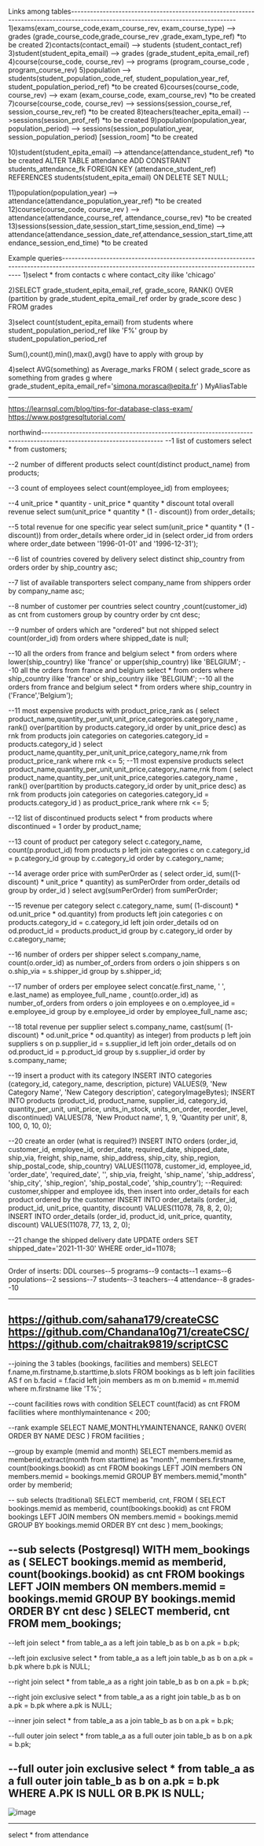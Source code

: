Links among tables----------------------------------------------------------------------------------------------------------------------------------
1)exams(exam_course_code,exam_course_rev, exam_course_type) --> grades (grade_course_code,grade_course_rev ,grade_exam_type_ref) *to be created
2)contacts(contact_email) --> students (student_contact_ref)
3)student(student_epita_email) --> grades (grade_student_epita_email_ref)
4)course(course_code, course_rev) --> programs (program_course_code , program_course_rev)
5)population --> students(student_population_code_ref, student_population_year_ref, student_population_period_ref) *to be created
6)courses(course_code, course_rev) --> exam (exam_course_code, exam_course_rev) *to be created
7)course(course_code, course_rev) --> sessions(session_course_ref, session_course_rev_ref) *to be created
8)teachers(teacher_epita_email) -->sessions(session_prof_ref) *to be created
9)population(population_year, population_period) --> sessions(session_population_year, session_population_period) [session_room] *to be created

10)student(student_epita_email) --> attendance(attendance_student_ref) *to be created
ALTER TABLE attendance ADD CONSTRAINT students_attendance_fk FOREIGN KEY (attendance_student_ref) REFERENCES students(student_epita_email) ON DELETE SET NULL;

11)population(population_year) --> attendance(attendance_population_year_ref) *to be created
12)course(course_code, course_rev ) --> attendance(attendance_course_ref, attendance_course_rev) *to be created
13)sessions(session_date,session_start_time,session_end_time) --> attendance(attendance_session_date_ref,attendance_session_start_time,attendance_session_end_time) *to be created



Example queries-----------------------------------------------------------------------------------------------------------------------------------------------
1)select * from contacts c where contact_city ilike 'chicago'

2)SELECT grade_student_epita_email_ref, grade_score,
RANK() OVER (partition by grade_student_epita_email_ref order by grade_score desc ) FROM grades


3)select count(student_epita_email) from students
where student_population_period_ref like 'F%'
group by student_population_period_ref

Sum(),count(),min(),max(),avg() have to apply with group by



4)select AVG(something) as Average_marks FROM
(
select grade_score as something from grades g where grade_student_epita_email_ref='simona.morasca@epita.fr'
) MyAliasTable




----------------------------------------------------------------------------------------------------------------------------------
https://learnsql.com/blog/tips-for-database-class-exam/
https://www.postgresqltutorial.com/


northwind--------------------------------------------------------------------------------------------------------------------
--1 list of customers
select * from customers;

--2 number of different products
select count(distinct product_name) from products;

--3 count of employees
select count(employee_id) from employees;

--4 unit_price * quantity - unit_price * quantity * discount total overall revenue
select sum(unit_price * quantity * (1 - discount)) from order_details;

--5 total revenue for one specific year
select sum(unit_price * quantity * (1 - discount)) from order_details
where order_id in (select order_id from orders where order_date between '1996-01-01' and '1996-12-31');

--6 list of countries covered by delivery
select distinct ship_country from orders order by ship_country asc;

--7 list of available transporters
select company_name from shippers order by company_name asc;

--8 number of customer per countries
select country ,count(customer_id) as cnt from customers group by country order by cnt desc;

--9 number of orders which are "ordered" but not shipped
select count(order_id) from orders where shipped_date is null;

--10 all the orders from france and belgium
select * from orders where lower(ship_country) like 'france' or upper(ship_country) like 'BELGIUM';
--10 all the orders from france and belgium
select * from orders where ship_country ilike 'france' or ship_country ilike 'BELGIUM';
--10 all the orders from france and belgium
select * from orders where ship_country in ('France','Belgium');

--11 most expensive products
with product_price_rank as (
select product_name,quantity_per_unit,unit_price,categories.category_name ,
rank() over(partition by products.category_id order by unit_price desc) as rnk
from products
join categories on categories.category_id = products.category_id
)
select product_name,quantity_per_unit,unit_price,category_name,rnk
from product_price_rank
where rnk <= 5;
--11 most expensive products
select product_name,quantity_per_unit,unit_price,category_name,rnk
from (
select product_name,quantity_per_unit,unit_price,categories.category_name ,
rank() over(partition by products.category_id order by unit_price desc) as rnk
from products
join categories on categories.category_id = products.category_id
) as product_price_rank
where rnk <= 5;

--12 list of discontinued products
select * from products where discontinued = 1 order by product_name;

--13 count of product per category
select c.category_name, count(p.product_id) from products p
left join categories c on c.category_id = p.category_id
group by c.category_id
order by c.category_name;

--14 average order price
with sumPerOrder as (
select order_id, sum((1-discount) * unit_price * quantity) as sumPerOrder
from order_details od
group by order_id
)
select avg(sumPerOrder) from sumPerOrder;

--15 revenue per category
select c.category_name, sum( (1-discount) * od.unit_price * od.quantity)
from products
left join categories c on products.category_id = c.category_id
left join order_details od on od.product_id = products.product_id
group by c.category_id
order by c.category_name;

--16 number of orders per shipper
select s.company_name, count(o.order_id) as number_of_orders
from orders o
join shippers s on o.ship_via = s.shipper_id
group by s.shipper_id;

--17 number of orders per employee
select concat(e.first_name, ' ', e.last_name) as employee_full_name , count(o.order_id) as number_of_orders
from orders o
join employees e on o.employee_id = e.employee_id
group by e.employee_id
order by employee_full_name asc;

--18 total revenue per supplier
select s.company_name, cast(sum( (1-discount) * od.unit_price * od.quantity) as integer)
from products p
left join suppliers s on p.supplier_id = s.supplier_id
left join order_details od on od.product_id = p.product_id
group by s.supplier_id
order by s.company_name;

--19 insert a product with its category
INSERT INTO categories
(category_id, category_name, description, picture)
VALUES(9, 'New Category Name', 'New Category description', categoryImageBytes);
INSERT INTO products
(product_id, product_name, supplier_id, category_id, quantity_per_unit, unit_price, units_in_stock, units_on_order, reorder_level, discontinued)
VALUES(78, 'New Product name', 1, 9, 'Quantity per unit', 8, 100, 0, 10, 0);

--20 create an order (what is required?)
INSERT INTO orders
(order_id, customer_id, employee_id, order_date, required_date, shipped_date, ship_via, freight, ship_name, ship_address, ship_city, ship_region, ship_postal_code, ship_country)
VALUES(11078, customer_id, employee_id, 'order_date', 'required_date', '', ship_via, freight, 'ship_name', 'ship_address', 'ship_city', 'ship_region', 'ship_postal_code', 'ship_country');
--Required: customer,shipper and employee ids, then insert into order_details for each product ordered by the customer
INSERT INTO order_details (order_id, product_id, unit_price, quantity, discount) VALUES(11078, 78, 8, 2, 0);
INSERT INTO order_details (order_id, product_id, unit_price, quantity, discount) VALUES(11078, 77, 13, 2, 0);

--21 change the shipped delivery date
UPDATE orders
SET shipped_date='2021-11-30'
WHERE order_id=11078;

-------------------------------------------------------------------------------------------------------------------------------------------------------------
Order of inserts:
DDL
courses--5
programs--9
contacts--1
exams--6
populations--2
sessions--7
students--3
teachers--4
attendance--8
grades--10


-----------------------------------------------------------------------------------------------------------------------------------------------------------------
https://github.com/sahana179/createCSC
https://github.com/Chandana10g71/createCSC/
https://github.com/chaitrak9819/scriptCSC
-----------------------------------------------------------------------------------------------------------------------------------------------------------------


--joining the 3 tables (bookings, facilities and members)
SELECT f.name,m.firstname,b.starttime,b.slots FROM bookings as b
left join facilities AS f on b.facid = f.facid
left join members as m on b.memid = m.memid
where m.firstname like 'T%';

--count facilities rows with condition
SELECT count(facid) as cnt FROM facilities
where monthlymaintenance < 200;

--rank example
SELECT NAME,MONTHLYMAINTENANCE,
RANK() OVER(
	ORDER BY NAME DESC
)
FROM facilities ;

--group by example (memid and month)
SELECT members.memid as memberid,extract(month from starttime) as "month", members.firstname, count(bookings.bookid) as cnt FROM bookings
LEFT JOIN members ON members.memid = bookings.memid
GROUP BY members.memid,"month"
order by memberid;

-- sub selects (traditional)
SELECT memberid, cnt, FROM (
	SELECT bookings.memid as memberid, count(bookings.bookid) as cnt FROM bookings
	LEFT JOIN members ON members.memid = bookings.memid
	GROUP BY bookings.memid
	ORDER BY cnt desc
) mem_bookings;

--sub selects (Postgresql)
WITH mem_bookings as (
	SELECT bookings.memid as memberid, count(bookings.bookid) as cnt FROM bookings
	LEFT JOIN members ON members.memid = bookings.memid
	GROUP BY bookings.memid
	ORDER BY cnt desc
)
SELECT memberid, cnt FROM mem_bookings;
--------------------------------------------------------------------------------------------------------------------------------------------------------


--left join
select * from table_a as a
left join table_b as b on a.pk = b.pk;

--left join exclusive
select * from table_a as a
left join table_b as b on a.pk = b.pk
where b.pk is NULL;

--right join
select * from table_a as a
right join table_b as b on a.pk = b.pk;

--right join exclusive
select * from table_a as a
right join table_b as b on a.pk = b.pk
where a.pk is NULL;

--inner join
select * from table_a as a
join table_b as b on a.pk = b.pk;

--full outer join
select * from table_a as a
full outer join table_b as b on a.pk = b.pk;

--full outer join exclusive
select * from table_a as a
full outer join table_b as b on a.pk = b.pk
WHERE A.PK IS NULL OR B.PK IS NULL;
----------------------------------------------------------------------------------------------------


![image](https://user-images.githubusercontent.com/95567686/144755448-9d8f24b6-e679-4cd5-acc0-f0e28efeebad.png)

-----------------------------------------------------------------------------------------------------------------------------
select * from attendance
